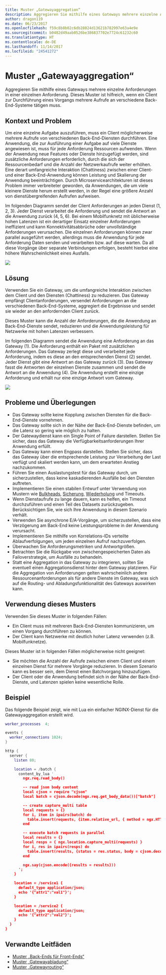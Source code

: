 ```yaml
---
title: Muster „Gatewayaggregation“
description: Aggregieren Sie mithilfe eines Gateways mehrere einzelne Anforderungen in einer einzelnen Anforderung.
author: dragon119
ms.date: 06/23/2017
ms.openlocfilehash: f59c8b8b02c6db28024d13621b782997e63a4e9e
ms.sourcegitcommit: b0482d49aab0526be386837702e7724c61232c60
ms.translationtype: HT
ms.contentlocale: de-DE
ms.lasthandoff: 11/14/2017
ms.locfileid: "24541272"
---
```

# <a name="gateway-aggregation-pattern"></a>Muster „Gatewayaggregation“

Aggregieren Sie mithilfe eines Gateways mehrere einzelne Anforderungen in einer einzelnen Anforderung. Dieses Muster ist hilfreich, wenn ein Client zur Durchführung eines Vorgangs mehrere Aufrufe an verschiedene Back-End-Systeme tätigen muss.

## <a name="context-and-problem"></a>Kontext und Problem

Um eine einzelne Aufgabe auszuführen, muss ein Client möglicherweise mehrere Aufrufe von verschiedenen Back-End-Diensten durchführen. Eine Anwendung, die zur Ausführung einer Aufgabe auf viele Dienste angewiesen ist, muss für jede Anforderung Ressourcen aufwenden. Wenn der Anwendung neue Features oder Dienste hinzugefügt werden, sind zusätzliche Anforderungen erforderlich, durch die sich der Ressourcenbedarf und die Anzahl der Netzwerkaufrufe weiter erhöhen. Eine derart umfangreiche Interaktion (Chattiness) zwischen einer Client- und einer Back-End-Anwendung können Leistung und Skalierung der Anwendung beeinträchtigen.  Durch Microservicearchitekturen ist dieses Problem immer verbreiteter geworden, da Anwendungen, die um viele kleinere Dienste herum erstellt werden, in der Regel eine größere Anzahl von dienstübergreifenden Aufrufen aufweisen. 

Im folgenden Diagramm sendet der Client Anforderungen an jeden Dienst (1, 2, 3). Jeder Dienst verarbeitet die Anforderung und sendet die Antwort an die Anwendung zurück (4, 5, 6). Bei einem Mobilfunknetz mit üblicherweise hohen Latenzen ist ein derartiger Einsatz einzelner Anforderungen ineffizient und kann Konnektivitätsabbrüche oder unvollständige Anforderungen verursachen. Die einzelnen Anforderungen können zwar parallel ausgeführt werden, allerdings muss die Anwendung für jede Anforderung Daten senden und verarbeiten bzw. auf diese warten. Da all diese Vorgänge über separate Verbindungen erfolgen, besteht hierbei eine höhere Wahrscheinlichkeit eines Ausfalls.

![](./_images/gateway-aggregation-problem.png) 

## <a name="solution"></a>Lösung

Verwenden Sie ein Gateway, um die umfangreiche Interaktion zwischen dem Client und den Diensten (Chattiness) zu reduzieren. Das Gateway empfängt Clientanforderungen, versendet Anforderungen an die verschiedenen Back-End-Systeme, aggregiert die Ergebnisse und sendet sie wieder an den anfordernden Client zurück.

Dieses Muster kann die Anzahl der Anforderungen, die die Anwendung an Back-End-Dienste sendet, reduzieren und die Anwendungsleistung für Netzwerke mit hohen Latenzen verbessern.

Im folgenden Diagramm sendet die Anwendung eine Anforderung an das Gateway (1). Die Anforderung enthält ein Paket mit zusätzlichen Anforderungen. Das Gateway zerlegt diese und verarbeitet jede Anforderung, indem es diese an den entsprechenden Dienst (2) sendet. Jeder Dienst gibt eine Antwort an das Gateway zurück (3). Das Gateway fasst die Antworten der einzelnen Dienste zusammen und sendet die Antwort an die Anwendung (4). Die Anwendung erstellt eine einzige Anforderung und erhält nur eine einzige Antwort vom Gateway.

![](./_images/gateway-aggregation.png)

## <a name="issues-and-considerations"></a>Probleme und Überlegungen

- Das Gateway sollte keine Kopplung zwischen Diensten für die Back-End-Dienste vornehmen.
- Das Gateway sollte sich in der Nähe der Back-End-Dienste befinden, um die Latenz so gering wie möglich zu halten.
- Der Gatewaydienst kann ein Single Point of Failure darstellen. Stellen Sie sicher, dass das Gateway die Verfügbarkeitsanforderungen Ihrer Anwendung erfüllt.
- Das Gateway kann einen Engpass darstellen. Stellen Sie sicher, dass das Gateway über die entsprechende Leistung zur Verarbeitung der Last verfügt und skaliert werden kann, um dem erwarteten Anstieg nachzukommen.
- Führen Sie einen Auslastungstest für das Gateway durch, um sicherzustellen, dass keine kaskadierenden Ausfälle bei den Diensten auftreten.
- Implementieren Sie einen stabilen Entwurf unter Verwendung von Mustern wie [Bulkheads][bulkhead], [Sicherung][circuit-breaker], [Wiederholung][retry] und Timeouts.
- Wenn Dienstaufrufe zu lange dauern, kann es helfen, ein Timeout durchzuführen und einen Teil des Datasets zurückzugeben. Berücksichtigen Sie, wie sich Ihre Anwendung in diesem Szenario verhält.
- Verwenden Sie asynchrone E/A-Vorgänge, um sicherzustellen, dass eine Verzögerung am Back-End keine Leistungsprobleme in der Anwendung verursacht.
- Implementieren Sie mithilfe von Korrelations-IDs verteilte Ablaufverfolgungen, um jeden einzelnen Aufruf nachzuverfolgen.
- Überwachen Sie Anforderungsmetriken und Antwortgrößen.
- Betrachten Sie die Rückgabe von zwischengespeicherten Daten als Failoverstrategie, um Ausfälle zu behandeln.
- Statt eine Aggregation in das Gateway zu integrieren, sollten Sie eventuell einen Aggregationsdienst hinter dem Gateway platzieren. Für die Aggregation von Anforderungen gelten wahrscheinlich andere Ressourcenanforderungen als für andere Dienste im Gateway, was sich auf die Routing- und Abladungsfunktionalität des Gateways auswirken kann.

## <a name="when-to-use-this-pattern"></a>Verwendung dieses Musters

Verwenden Sie dieses Muster in folgenden Fällen:

- Ein Client muss mit mehreren Back-End-Diensten kommunizieren, um einen Vorgang durchführen zu können.
- Der Client kann Netzwerke mit deutlich hoher Latenz verwenden (z.B. Mobilfunknetze).

Dieses Muster ist in folgenden Fällen möglicherweise nicht geeignet:

- Sie möchten die Anzahl der Aufrufe zwischen einem Client und einem einzelnen Dienst für mehrere Vorgänge reduzieren. In diesem Szenario kann es besser sein, dem Dienst einen Batchvorgang hinzuzufügen.
- Der Client oder die Anwendung befindet sich in der Nähe der Back-End-Dienste, und Latenzen spielen keine wesentliche Rolle.

## <a name="example"></a>Beispiel

Das folgende Beispiel zeigt, wie mit Lua ein einfacher NGINX-Dienst für die Gatewayaggregation erstellt wird.

```lua
worker_processes  4;

events {
  worker_connections 1024;
}

http {
  server {
    listen 80;

    location = /batch {
      content_by_lua '
        ngx.req.read_body()

        -- read json body content
        local cjson = require "cjson"
        local batch = cjson.decode(ngx.req.get_body_data())["batch"]

        -- create capture_multi table
        local requests = {}
        for i, item in ipairs(batch) do
          table.insert(requests, {item.relative_url, { method = ngx.HTTP_GET}})
        end

        -- execute batch requests in parallel
        local results = {}
        local resps = { ngx.location.capture_multi(requests) }
        for i, res in ipairs(resps) do
          table.insert(results, {status = res.status, body = cjson.decode(res.body), header = res.header})
        end

        ngx.say(cjson.encode({results = results}))
      ';
    }

    location = /service1 {
      default_type application/json;
      echo '{"attr1":"val1"}';
    }

    location = /service2 {
      default_type application/json;
      echo '{"attr2":"val2"}';
    }
  }
}
```

## <a name="related-guidance"></a>Verwandte Leitfäden

- [Muster „Back-Ends für Front-Ends“](./backends-for-frontends.md)
- [Muster „Gatewayabladung“](./gateway-offloading.md)
- [Muster „Gatewayrouting“](./gateway-routing.md)

[bulkhead]: ./bulkhead.md
[circuit-breaker]: ./circuit-breaker.md
[retry]: ./retry.md
